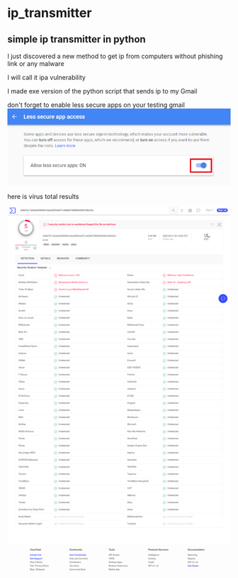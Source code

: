 # ip_transmitter
simple ip transmitter in python
--------------------------------

I just discovered a new method to get ip from computers
without phishing link or any malware

I will call it ipa vulnerability

I made exe version of the python script that sends ip to my Gmail

don't forget to enable less secure apps on your testing gmail
![Less-secure-apps](https://github.com/CIRKLARE/ip_transmitter/blob/main/gmail-allow-less-secure-apps.png)

here is virus total results

![Virus-total](https://github.com/CIRKLARE/ip_transmitter/blob/main/virus-total.png)
